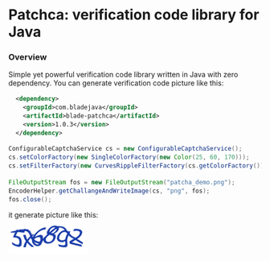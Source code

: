 #   Patchca: verification code library for Java
### Overview
Simple yet powerful verification code library written in Java with zero dependency.
You can generate verification code picture like this:

```xml
  <dependency>
    <groupId>com.bladejava</groupId>
    <artifactId>blade-patchca</artifactId>
    <version>1.0.3</version>
  </dependency>
```

```java
ConfigurableCaptchaService cs = new ConfigurableCaptchaService();
cs.setColorFactory(new SingleColorFactory(new Color(25, 60, 170)));
cs.setFilterFactory(new CurvesRippleFilterFactory(cs.getColorFactory()));

FileOutputStream fos = new FileOutputStream("patcha_demo.png");
EncoderHelper.getChallangeAndWriteImage(cs, "png", fos);
fos.close();
```

it generate picture like this:    
![sample](./demo.png)

